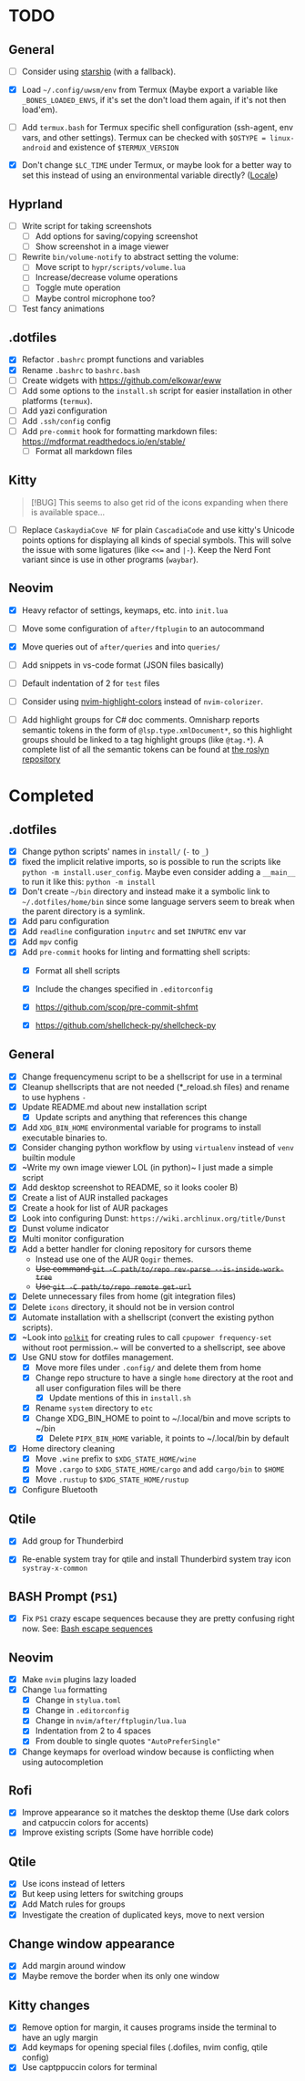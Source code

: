 # TODO

## General

- [ ] Consider using [starship](https://starship.rs/) (with a fallback).
- [x] Load `~/.config/uwsm/env` from Termux  (Maybe export a variable like
  `_BONES_LOADED_ENVS`, if it's set the don't load them again, if it's
  not then load'em).
- [ ] Add `termux.bash` for Termux specific shell configuration
   (ssh-agent, env vars, and other settings).
   Termux can be checked with `$OSTYPE = linux-android` and existence of
   `$TERMUX_VERSION`
- [x] Don't change `$LC_TIME` under Termux, or maybe look for a better
   way to set this instead of using an environmental variable directly?
   ([Locale](https://wiki.archlinux.org/title/Locale))


## Hyprland

- [ ] Write script for taking screenshots
  - [ ] Add options for saving/copying screenshot
  - [ ] Show screenshot in a image viewer
- [ ] Rewrite `bin/volume-notify` to abstract setting the volume:
  - [ ] Move script to `hypr/scripts/volume.lua`
  - [ ] Increase/decrease volume operations
  - [ ] Toggle mute operation
  - [ ] Maybe control microphone too?
- [ ] Test fancy animations

## .dotfiles
- [x] Refactor `.bashrc` prompt functions and variables
- [x] Rename `.bashrc` to `bashrc.bash`
- [ ] Create widgets with <https://github.com/elkowar/eww>
- [ ] Add some options to the `install.sh` script for easier
   installation in other platforms (`termux`).
- [ ] Add yazi configuration
- [ ] Add `.ssh/config` config
- [ ] Add `pre-commit` hook for formatting markdown files: <https://mdformat.readthedocs.io/en/stable/>
  - [ ] Format all markdown files

## Kitty

> [!BUG]
> This seems to also get rid of the icons expanding when there is
> available space...

- [ ] Replace `CaskaydiaCove NF` for plain `CascadiaCode` and use kitty's
  Unicode points options for displaying all kinds of special symbols.
  This will solve the issue with some ligatures (like `<<=` and `|-`). Keep
  the Nerd Font variant since is use in other programs (`waybar`).

## Neovim

- [x] Heavy refactor of settings, keymaps, etc. into `init.lua`
- [ ] Move some configuration of `after/ftplugin` to an autocommand
- [x] Move queries out of `after/queries` and into `queries/`
- [ ] Add snippets in vs-code format (JSON files basically)
- [ ] Default indentation of 2 for `test` files
- [ ] Consider using [nvim-highlight-colors] instead of `nvim-colorizer`.
- [ ] Add highlight groups for C# doc comments. Omnisharp reports semantic
  tokens in the form of `@lsp.type.xmlDocument*`, so this highlight
  groups should be linked to a tag highlight groups (like `@tag.*`).
  A complete list of all the semantic tokens can be found at [the roslyn repository][roslyn-semantic-tokens]


# Completed

## .dotfiles

- [x] Change python scripts' names in `install/` (`-` to `_`)
- [x] fixed the implicit relative imports, so is possible to run the scripts like
  `python -m install.user_config`. Maybe even consider adding a `__main__`
  to run it like this: `python -m install`
- [x] Don't create `~/bin` directory and instead make it a symbolic link
  to `~/.dotfiles/home/bin` since some language servers seem to break
  when the parent directory is a symlink.
- [x] Add paru configuration
- [x] Add `readline` configuration `inputrc` and set `INPUTRC` env var
- [x] Add `mpv` config
- [x] Add `pre-commit` hooks for linting and formatting shell scripts:
  - [x] Format all shell scripts
  - [x] Include the changes specified in `.editorconfig`
  - [x] <https://github.com/scop/pre-commit-shfmt>
  - [x] <https://github.com/shellcheck-py/shellcheck-py>


## General

- [x] Change frequencymenu script to be a shellscript for use in a terminal
- [x] Cleanup shellscripts that are not needed (*_reload.sh files) and
   rename to use hyphens `-`
- [x] Update README.md about new installation script
  - [x] Update scripts and anything that references this change
- [x] Add `XDG_BIN_HOME` environmental variable for programs to install
  executable binaries to.
- [x] Consider changing python workflow by using `virtualenv` instead of `venv` builtin module
- [x] ~Write my own image viewer LOL (in python)~ I just made a simple script
- [x] Add desktop screenshot to README, so it looks cooler B)
- [x] Create a list of AUR installed packages
- [x] Create a hook for list of AUR packages
- [x] Look into configuring Dunst: `https://wiki.archlinux.org/title/Dunst`
- [x] Dunst volume indicator
- [x] Multi monitor configuration
- [x] Add a better handler for cloning repository for cursors theme
  - Instead use one of the AUR `Qogir` themes.
  - ~~Use command `git -C path/to/repo rev-parse --is-inside-work-tree`~~
  - ~~Use `git -C path/to/repo remote get-url`~~
- [x] Delete unnecessary files from home (git integration files)
- [x] Delete `icons` directory, it should not be in version control
- [x] Automate installation with a shellscript (convert the existing
   python scripts).
- [x] ~Look into [`polkit`](https://polkit.pages.freedesktop.org/polkit/) for creating rules to
   call `cpupower frequency-set` without root permission.~
   will be converted to a shellscript, see above
- [x] Use GNU stow for dotfiles management.
  - [x] Move more files under `.config/` and delete them from home
  - [x] Change repo structure to have a single `home` directory at the
     root and all user configuration files will be there
       - [x] Update mentions of this in `install.sh`
  - [x] Rename `system` directory to `etc`
  - [x] Change XDG_BIN_HOME to point to ~/.local/bin and move scripts to ~/bin
    - [x] Delete `PIPX_BIN_HOME` variable, it points to ~/.local/bin by
       default
- [x] Home directory cleaning
  - [x] Move `.wine` prefix to `$XDG_STATE_HOME/wine`
  - [x] Move `.cargo` to `$XDG_STATE_HOME/cargo` and add `cargo/bin`
    to `$HOME`
  - [x] Move `.rustup` to `$XDG_STATE_HOME/rustup`
- [x] Configure Bluetooth

## Qtile
- [x] Add group for Thunderbird
- [x] Re-enable system tray for qtile and install Thunderbird system tray icon `systray-x-common`


## BASH Prompt (`PS1`)

- [x] Fix `PS1` crazy escape sequences because they are pretty confusing right now. See: [Bash escape sequences](/notes/tips.md#bash-escape-sequences)

## Neovim

- [x] Make `nvim` plugins lazy loaded
- [x] Change `lua` formatting
  - [x] Change in `stylua.toml`
  - [x] Change in `.editorconfig`
  - [x] Change in `nvim/after/ftplugin/lua.lua`
  - [x] Indentation from 2 to 4 spaces
  - [x] From double to single quotes `"AutoPreferSingle"`
- [x] Change keymaps for overload window because is conflicting when using autocompletion

## Rofi
- [x] Improve appearance so it matches the desktop theme (Use dark colors and catpuccin colors for accents)
- [x] Improve existing scripts (Some have horrible code)

## Qtile
- [x] Use icons instead of letters
- [x] But keep using letters for switching groups
- [x] Add Match rules for groups
- [x] Investigate the creation of duplicated keys, move to next version

## Change window appearance
- [x] Add margin around window
- [x] Maybe remove the border when its only one window

## Kitty changes
- [x] Remove option for margin, it causes programs inside the terminal to have an ugly margin
- [x] Add keymaps for opening special files (.dofiles, nvim config, qtile config)
- [x] Use captppuccin colors for terminal

[roslyn-semantic-tokens]: https://github.com/dotnet/roslyn/src/Workspaces/Core/Portable/Classification/ClassificationTypeNames.cs#L57C8-L77C24
[nvim-highlight-colors]: https://github.com/brenoprata10/nvim-highlight-colors
